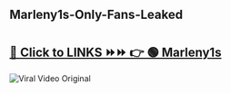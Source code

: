 
 ## Marleny1s-Only-Fans-Leaked

# <h2><a href="https://clipsfans.com/Marleny1s&ref=git">🔗 Click to LINKS ⏩⏩ 👉 🟢 Marleny1s </a></h2>

<a href="https://clipsfans.com/Marleny1s&ref=git" rel="nofollow" data-target="animated-image.originalLink"><img src="https://i.ibb.co.com/xMMVF88/686577567.gif" alt="Viral Video Original" style="max-width: 100%; display: inline-block;" data-target="animated-image.originalImage"></a>
